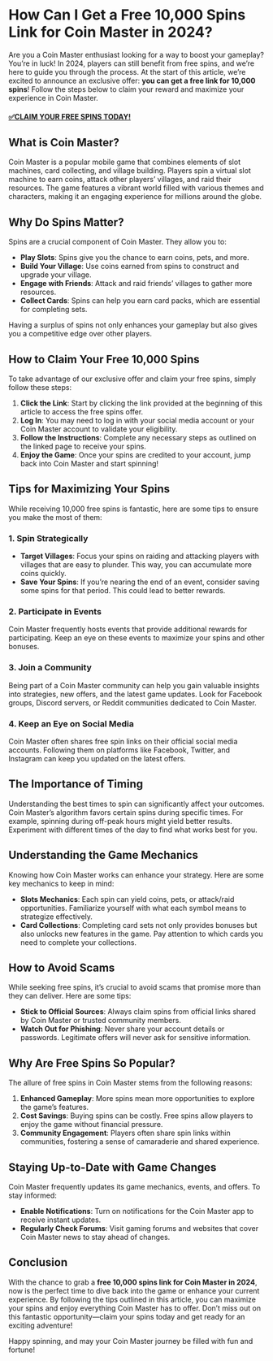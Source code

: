# How Can I Get a Free 10,000 Spins Link for Coin Master in 2024?

Are you a Coin Master enthusiast looking for a way to boost your gameplay? You’re in luck! In 2024, players can still benefit from free spins, and we’re here to guide you through the process. At the start of this article, we’re excited to announce an exclusive offer: **you can get a free link for 10,000 spins**! Follow the steps below to claim your reward and maximize your experience in Coin Master.

#### [✅CLAIM YOUR FREE SPINS TODAY!](https://edris2025.github.io/spins/)

## What is Coin Master?

Coin Master is a popular mobile game that combines elements of slot machines, card collecting, and village building. Players spin a virtual slot machine to earn coins, attack other players’ villages, and raid their resources. The game features a vibrant world filled with various themes and characters, making it an engaging experience for millions around the globe.

## Why Do Spins Matter?

Spins are a crucial component of Coin Master. They allow you to:

- **Play Slots**: Spins give you the chance to earn coins, pets, and more.
- **Build Your Village**: Use coins earned from spins to construct and upgrade your village.
- **Engage with Friends**: Attack and raid friends’ villages to gather more resources.
- **Collect Cards**: Spins can help you earn card packs, which are essential for completing sets.

Having a surplus of spins not only enhances your gameplay but also gives you a competitive edge over other players.

## How to Claim Your Free 10,000 Spins

To take advantage of our exclusive offer and claim your free spins, simply follow these steps:

1. **Click the Link**: Start by clicking the link provided at the beginning of this article to access the free spins offer.
2. **Log In**: You may need to log in with your social media account or your Coin Master account to validate your eligibility.
3. **Follow the Instructions**: Complete any necessary steps as outlined on the linked page to receive your spins.
4. **Enjoy the Game**: Once your spins are credited to your account, jump back into Coin Master and start spinning!

## Tips for Maximizing Your Spins

While receiving 10,000 free spins is fantastic, here are some tips to ensure you make the most of them:

### 1. Spin Strategically

- **Target Villages**: Focus your spins on raiding and attacking players with villages that are easy to plunder. This way, you can accumulate more coins quickly.
- **Save Your Spins**: If you’re nearing the end of an event, consider saving some spins for that period. This could lead to better rewards.

### 2. Participate in Events

Coin Master frequently hosts events that provide additional rewards for participating. Keep an eye on these events to maximize your spins and other bonuses.

### 3. Join a Community

Being part of a Coin Master community can help you gain valuable insights into strategies, new offers, and the latest game updates. Look for Facebook groups, Discord servers, or Reddit communities dedicated to Coin Master.

### 4. Keep an Eye on Social Media

Coin Master often shares free spin links on their official social media accounts. Following them on platforms like Facebook, Twitter, and Instagram can keep you updated on the latest offers.

## The Importance of Timing

Understanding the best times to spin can significantly affect your outcomes. Coin Master’s algorithm favors certain spins during specific times. For example, spinning during off-peak hours might yield better results. Experiment with different times of the day to find what works best for you.

## Understanding the Game Mechanics

Knowing how Coin Master works can enhance your strategy. Here are some key mechanics to keep in mind:

- **Slots Mechanics**: Each spin can yield coins, pets, or attack/raid opportunities. Familiarize yourself with what each symbol means to strategize effectively.
- **Card Collections**: Completing card sets not only provides bonuses but also unlocks new features in the game. Pay attention to which cards you need to complete your collections.

## How to Avoid Scams

While seeking free spins, it’s crucial to avoid scams that promise more than they can deliver. Here are some tips:

- **Stick to Official Sources**: Always claim spins from official links shared by Coin Master or trusted community members.
- **Watch Out for Phishing**: Never share your account details or passwords. Legitimate offers will never ask for sensitive information.

## Why Are Free Spins So Popular?

The allure of free spins in Coin Master stems from the following reasons:

1. **Enhanced Gameplay**: More spins mean more opportunities to explore the game’s features.
2. **Cost Savings**: Buying spins can be costly. Free spins allow players to enjoy the game without financial pressure.
3. **Community Engagement**: Players often share spin links within communities, fostering a sense of camaraderie and shared experience.

## Staying Up-to-Date with Game Changes

Coin Master frequently updates its game mechanics, events, and offers. To stay informed:

- **Enable Notifications**: Turn on notifications for the Coin Master app to receive instant updates.
- **Regularly Check Forums**: Visit gaming forums and websites that cover Coin Master news to stay ahead of changes.

## Conclusion

With the chance to grab a **free 10,000 spins link for Coin Master in 2024**, now is the perfect time to dive back into the game or enhance your current experience. By following the tips outlined in this article, you can maximize your spins and enjoy everything Coin Master has to offer. Don’t miss out on this fantastic opportunity—claim your spins today and get ready for an exciting adventure!

Happy spinning, and may your Coin Master journey be filled with fun and fortune!
